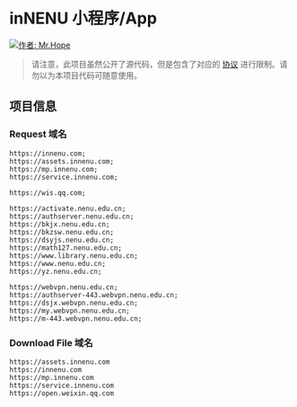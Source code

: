 # inNENU 小程序/App

[![作者: Mr.Hope](https://img.shields.io/badge/作者-Mr.Hope-blue.svg?style=for-the-badge)](https://mister-hope.com)

> 请注意，此项目虽然公开了源代码，但是包含了对应的 [协议](https://github.com/inNENU/inNENU/tree/main/LICENSE) 进行限制。请勿以为本项目代码可随意使用。

## 项目信息

### Request 域名

```
https://innenu.com;
https://assets.innenu.com;
https://mp.innenu.com;
https://service.innenu.com;

https://wis.qq.com;

https://activate.nenu.edu.cn;
https://authserver.nenu.edu.cn;
https://bkjx.nenu.edu.cn;
https://bkzsw.nenu.edu.cn;
https://dsyjs.nenu.edu.cn;
https://math127.nenu.edu.cn;
https://www.library.nenu.edu.cn;
https://www.nenu.edu.cn;
https://yz.nenu.edu.cn;

https://webvpn.nenu.edu.cn;
https://authserver-443.webvpn.nenu.edu.cn;
https://dsjx.webvpn.nenu.edu.cn;
https://my.webvpn.nenu.edu.cn;
https://m-443.webvpn.nenu.edu.cn;
```

### Download File 域名

```
https://assets.innenu.com
https://innenu.com
https://mp.innenu.com
https://service.innenu.com
https://open.weixin.qq.com
```
